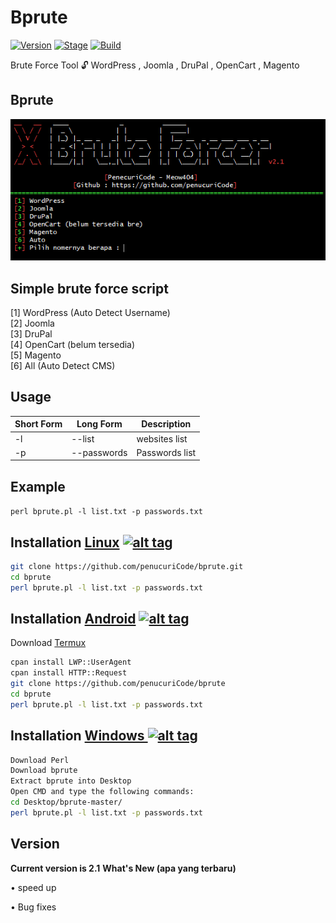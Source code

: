 <h1>Bprute</h1>
<p><a href="https://github.com/penecuriCode/bprute"><img src="https://img.shields.io/badge/bprute-1.2-brightgreen.svg" alt="Version" data-canonical-src="https://img.shields.io/badge/penecuriCode-2.1-brightgreen.svg?maxAge=259200" style="max-width:100%;"></a>
<a href="https://github.com/penecuriCode/bprute"><img src="https://img.shields.io/badge/Release-Stable-orange.svg" alt="Stage" data-canonical-src="https://img.shields.io/badge/Release-Stable-orange.svg" style="max-width:100%;"></a>
<a href="https://github.com/penecuriCode/bprute"><img src="https://img.shields.io/badge/Supported%20OS-Linux%2FWindows-brightgreengreen.svg" alt="Build" data-canonical-src="https://img.shields.io/badge/Supported%20OS-Linux%2FWindows-brightgreengreen.svg" style="max-width:100%;"></a></p>
<p> Brute Force Tool 🔓 WordPress , Joomla , DruPal , OpenCart , Magento </p>

<h2>Bprute</h2>

<img src="https://github.com/pencuricode/bprute/blob/main/result.PNG" data-canonical-src="https://github.com/pencuricode/bprute/blob/main/result.PNG" style="max-width:100%;">

<h2>Simple brute force script </h2>

[1] WordPress (Auto Detect Username)<br>
[2] Joomla<br>
[3] DruPal<br>
[4] OpenCart (belum tersedia)<br>
[5] Magento<br>
[6] All (Auto Detect CMS)<br>

<h2>Usage</h2>

<table>
<thead>
<tr>
<th>Short Form</th>
<th>Long Form</th>
<th>Description</th>
</tr>
</thead>
<tbody>
<tr>
<td>-l</td>
<td>--list</td>
<td>websites list</td>
</tr>
<tr>
<td>-p</td>
<td>--passwords</td>
<td>Passwords list</td>
</tr>
</tbody></table>
<h2>Example</h2>
<code>perl bprute.pl -l list.txt -p passwords.txt</code>
<br>

## Installation [Linux](https://wikipedia.org/wiki/Linux) [![alt tag](http://icons.iconarchive.com/icons/dakirby309/simply-styled/32/OS-Linux-icon.png)](https://fr.wikipedia.org/wiki/Linux)

```bash
git clone https://github.com/penucuriCode/bprute.git
cd bprute
perl bprute.pl -l list.txt -p passwords.txt 
```

## Installation [Android](https://wikipedia.org/wiki/Android) [![alt tag](https://cdn1.iconfinder.com/data/icons/logotypes/32/android-32.png)](https://fr.wikipedia.org/wiki/Android)

Download [Termux](https://play.google.com/store/apps/details?id=com.termux)

```bash
cpan install LWP::UserAgent
cpan install HTTP::Request
git clone https://github.com/penucuriCode/bprute
cd bprute
perl bprute.pl -l list.txt -p passwords.txt 
```

## Installation [Windows ](https://wikipedia.org/wiki/Microsoft_Windows)[![alt tag](http://icons.iconarchive.com/icons/tatice/cristal-intense/32/Windows-icon.png)](https://fr.wikipedia.org/wiki/Microsoft_Windows)
```bash
Download Perl
Download bprute
Extract bprute into Desktop
Open CMD and type the following commands:
cd Desktop/bprute-master/
perl bprute.pl -l list.txt -p passwords.txt 
```
<h2>Version</h2>
<strong>Current version is 2.1</strong>
<strong>What's New (apa yang terbaru) </strong>
<p>• speed up<p>
<p>• Bug fixes<p>
